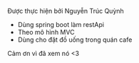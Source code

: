 Được thực hiện bởi Nguyễn Trúc Quỳnh
* Dùng spring boot làm restApi
* Theo mô hình MVC
* Dùng cho đặt đồ uống trong quán cafe

Cảm ơn vì đã xem nó <3